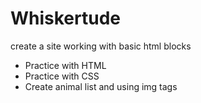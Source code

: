 # Whiskertude
create a site working with basic html blocks
- Practice with HTML 
- Practice with CSS
- Create animal list and using img tags
